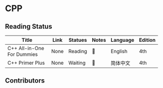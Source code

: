 # CPP

## Reading Status

| Title                      | Link | Statues | Notes | Language | Edition |
| -------------------------- | ---- | ------- | ----- | -------- | ------- |
| C++ All-in-One For Dummies | None | Reading | 📑     | English  | 4th     |
| C++ Primer Plus            | None | Waiting | 📑     | 简体中文 | 4th     |

## Contributors
